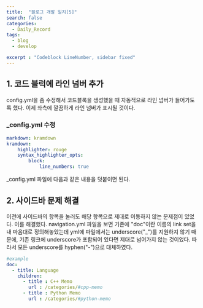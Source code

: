 ```yaml
---
title:  "블로그 개발 일지[5]"
search: false
categories: 
  - Daily_Record
tags:
  - blog
  - develop

excerpt : "Codeblock LineNumber, sidebar fixed"
--- 
```


## 1. 코드 블럭에 라인 넘버 추가 
config.yml을 좀 수정해서 코드블록을 생성했을 때 자동적으로 라인 넘버가 들어가도록 했다. 이제 좌측에 깔끔하게 라인 넘버가 표시될 것이다. 


### _config.yml 수정
```yml
markdown: kramdown
kramdown:
    highlighter: rouge
    syntax_highlighter_opts:
        block:
            line_numbers: true
```

_config.yml 파일에 다음과 같은 내용을 덧붙이면 된다.


## 2. 사이드바 문제 해결
이전에 사이드바의 항목을 눌러도 해당 항목으로 제대로 이동하지 않는 문제점이 있었다. 이를 해결했다. navigation.yml 파일을 보면 기존에 "doc"이란 이름의 link set을 내 마음대로 정의해놓았는데 yml에 파일에서는 underscore("_")를 지원하지 않기 때문에, 기존 링크에 underscore가 포함되어 있다면 제대로 넘어가지 않는 것이었다. 따라서 모든 underscore를 hyphen("-")으로 대체하였다.

```yml
#example
doc:
  - title: Language
    children:
      - title : C++ Memo
        url : /categories/#cpp-memo
      - title : Python Memo
        url : /categories/#python-memo
```
 